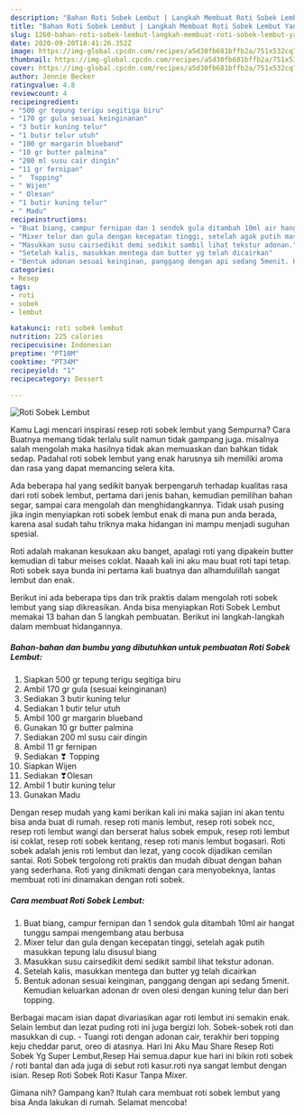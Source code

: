 ```yaml
---
description: "Bahan Roti Sobek Lembut | Langkah Membuat Roti Sobek Lembut Yang Enak dan Simpel"
title: "Bahan Roti Sobek Lembut | Langkah Membuat Roti Sobek Lembut Yang Enak dan Simpel"
slug: 1260-bahan-roti-sobek-lembut-langkah-membuat-roti-sobek-lembut-yang-enak-dan-simpel
date: 2020-09-20T18:41:26.352Z
image: https://img-global.cpcdn.com/recipes/a5d30fb681bffb2a/751x532cq70/roti-sobek-lembut-foto-resep-utama.jpg
thumbnail: https://img-global.cpcdn.com/recipes/a5d30fb681bffb2a/751x532cq70/roti-sobek-lembut-foto-resep-utama.jpg
cover: https://img-global.cpcdn.com/recipes/a5d30fb681bffb2a/751x532cq70/roti-sobek-lembut-foto-resep-utama.jpg
author: Jennie Becker
ratingvalue: 4.8
reviewcount: 4
recipeingredient:
- "500 gr tepung terigu segitiga biru"
- "170 gr gula sesuai keinginanan"
- "3 butir kuning telur"
- "1 butir telur utuh"
- "100 gr margarin blueband"
- "10 gr butter palmina"
- "200 ml susu cair dingin"
- "11 gr fernipan"
- "  Topping"
- " Wijen"
- " Olesan"
- "1 butir kuning telur"
- " Madu"
recipeinstructions:
- "Buat biang, campur fernipan dan 1 sendok gula ditambah 10ml air hangat tunggu sampai mengembang atau berbusa"
- "Mixer telur dan gula dengan kecepatan tinggi, setelah agak putih masukkan tepung lalu disusul biang"
- "Masukkan susu cairsedikit demi sedikit sambil lihat tekstur adonan."
- "Setelah kalis, masukkan mentega dan butter yg telah dicairkan"
- "Bentuk adonan sesuai keinginan, panggang dengan api sedang 5menit. Kemudian keluarkan adonan dr oven olesi dengan kuning telur dan beri topping."
categories:
- Resep
tags:
- roti
- sobek
- lembut

katakunci: roti sobek lembut 
nutrition: 225 calories
recipecuisine: Indonesian
preptime: "PT10M"
cooktime: "PT34M"
recipeyield: "1"
recipecategory: Dessert

---
```



![Roti Sobek Lembut](https://img-global.cpcdn.com/recipes/a5d30fb681bffb2a/751x532cq70/roti-sobek-lembut-foto-resep-utama.jpg)

Kamu Lagi mencari inspirasi resep roti sobek lembut yang Sempurna? Cara Buatnya memang tidak terlalu sulit namun tidak gampang juga. misalnya salah mengolah maka hasilnya tidak akan memuaskan dan bahkan tidak sedap. Padahal roti sobek lembut yang enak harusnya sih memiliki aroma dan rasa yang dapat memancing selera kita.

Ada beberapa hal yang sedikit banyak berpengaruh terhadap kualitas rasa dari roti sobek lembut, pertama dari jenis bahan, kemudian pemilihan bahan segar, sampai cara mengolah dan menghidangkannya. Tidak usah pusing jika ingin menyiapkan roti sobek lembut enak di mana pun anda berada, karena asal sudah tahu triknya maka hidangan ini mampu menjadi suguhan spesial.

Roti adalah makanan kesukaan aku banget, apalagi roti yang dipakein butter kemudian di tabur meises coklat. Naaah kali ini aku mau buat roti tapi tetap. Roti sobek saya bunda ini pertama kali buatnya dan alhamdulillah sangat lembut dan enak.


Berikut ini ada beberapa tips dan trik praktis dalam mengolah roti sobek lembut yang siap dikreasikan. Anda bisa menyiapkan Roti Sobek Lembut memakai 13 bahan dan 5 langkah pembuatan. Berikut ini langkah-langkah dalam membuat hidangannya.

<!--inarticleads1-->

##### Bahan-bahan dan bumbu yang dibutuhkan untuk pembuatan Roti Sobek Lembut:

1. Siapkan 500 gr tepung terigu segitiga biru
1. Ambil 170 gr gula (sesuai keinginanan)
1. Sediakan 3 butir kuning telur
1. Sediakan 1 butir telur utuh
1. Ambil 100 gr margarin blueband
1. Gunakan 10 gr butter palmina
1. Sediakan 200 ml susu cair dingin
1. Ambil 11 gr fernipan
1. Sediakan  ❣ Topping
1. Siapkan  Wijen
1. Sediakan  ❣Olesan
1. Ambil 1 butir kuning telur
1. Gunakan  Madu


Dengan resep mudah yang kami berikan kali ini maka sajian ini akan tentu bisa anda buat di rumah. resep roti manis lembut, resep roti sobek ncc, resep roti lembut wangi dan berserat halus sobek empuk, resep roti lembut isi coklat, resep roti sobek kentang, resep roti manis lembut bogasari. Roti sobek adalah jenis roti lembut dan lezat, yang cocok dijadikan cemilan santai. Roti Sobek tergolong roti praktis dan mudah dibuat dengan bahan yang sederhana. Roti yang dinikmati dengan cara menyobeknya, lantas membuat roti ini dinamakan dengan roti sobek. 

<!--inarticleads2-->

##### Cara membuat Roti Sobek Lembut:

1. Buat biang, campur fernipan dan 1 sendok gula ditambah 10ml air hangat tunggu sampai mengembang atau berbusa
1. Mixer telur dan gula dengan kecepatan tinggi, setelah agak putih masukkan tepung lalu disusul biang
1. Masukkan susu cairsedikit demi sedikit sambil lihat tekstur adonan.
1. Setelah kalis, masukkan mentega dan butter yg telah dicairkan
1. Bentuk adonan sesuai keinginan, panggang dengan api sedang 5menit. Kemudian keluarkan adonan dr oven olesi dengan kuning telur dan beri topping.


Berbagai macam isian dapat divariasikan agar roti lembut ini semakin enak. Selain lembut dan lezat puding roti ini juga bergizi loh. Sobek-sobek roti dan masukkan di cup. - Tuangi roti dengan adonan cair, terakhir beri topping keju cheddar parut, oreo di atasnya. Hari Ini Aku Mau Share Resep Roti Sobek Yg Super Lembut,Resep Hai semua.dapur kue hari ini bikin roti sobek / roti bantal dan ada juga di sebut roti kasur.roti nya sangat lembut dengan isian. Resep Roti Sobek Roti Kasur Tanpa Mixer. 

Gimana nih? Gampang kan? Itulah cara membuat roti sobek lembut yang bisa Anda lakukan di rumah. Selamat mencoba!
